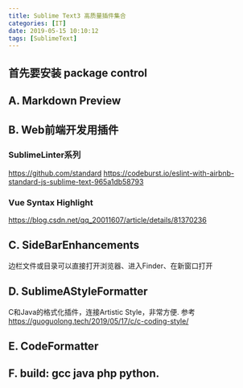 ```yaml
---
title: Sublime Text3 高质量插件集合
categories: [IT]
date: 2019-05-15 10:10:12
tags: [SublimeText]
---
```


## 首先要安装 package control

## A. Markdown Preview

## B. Web前端开发用插件

### SublimeLinter系列
https://github.com/standard
https://codeburst.io/eslint-with-airbnb-standard-js-sublime-text-965a1db58793

### Vue Syntax Highlight

https://blog.csdn.net/qq_20011607/article/details/81370236

## C. Side​Bar​Enhancements
边栏文件或目录可以直接打开浏览器、进入Finder、在新窗口打开

## D. SublimeAStyleFormatter
C和Java的格式化插件，连接Artistic Style，非常方便. 参考 https://guoguolong.tech/2019/05/17/c/c-coding-style/

## E. CodeFormatter

## F. build: gcc java  php python.

